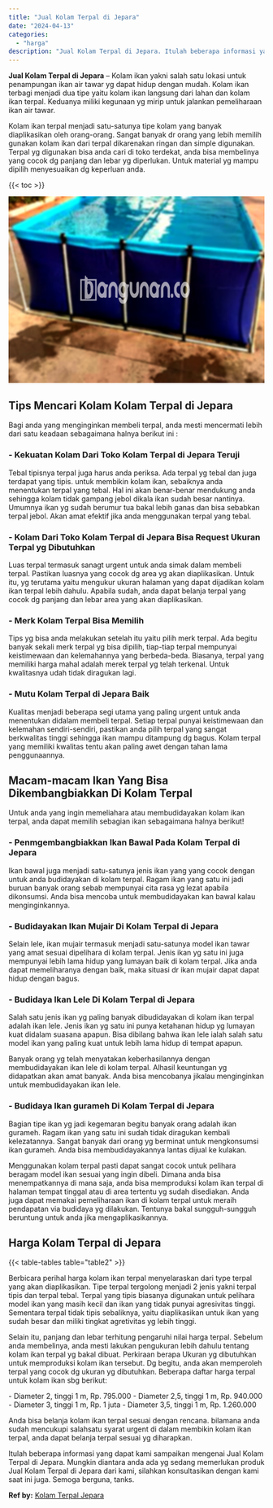 ```yaml
---
title: "Jual Kolam Terpal di Jepara"
date: "2024-04-13"
categories: 
  - "harga"
description: "Jual Kolam Terpal di Jepara. Itulah beberapa informasi yang dapat kami sampaikan mengenai Jual Kolam Terpal di Jepara. Mungkin diantara anda ada yg sedang me..."
---
```


**Jual Kolam Terpal di Jepara** – Kolam ikan yakni salah satu lokasi untuk penampungan ikan air tawar yg dapat hidup dengan mudah. Kolam ikan terbagi menjadi dua tipe yaitu kolam ikan langsung dari lahan dan kolam ikan terpal. Keduanya miliki kegunaan yg mirip untuk jalankan pemeliharaan ikan air tawar.

Kolam ikan terpal menjadi satu-satunya tipe kolam yang banyak diaplikasikan oleh orang-orang. Sangat banyak dr orang yang lebih memilih gunakan kolam ikan dari terpal dikarenakan ringan dan simple digunakan. Terpal yg digunakan bisa anda cari di toko terdekat, anda bisa membelinya yang cocok dg panjang dan lebar yg diperlukan. Untuk material yg mampu dipilih menyesuaikan dg keperluan anda.

{{< toc >}}

![Jual Kolam Terpal di Jepara](/images/jual-kolam-terpal-55.png)

## Tips Mencari Kolam Kolam Terpal di Jepara

Bagi anda yang menginginkan membeli terpal, anda mesti mencermati lebih dari satu keadaan sebagaimana halnya berikut ini :

### \- Kekuatan Kolam Dari Toko Kolam Terpal di Jepara Teruji

Tebal tipisnya terpal juga harus anda periksa. Ada terpal yg tebal dan juga terdapat yang tipis. untuk membikin kolam ikan, sebaiknya anda menentukan terpal yang tebal. Hal ini akan benar-benar mendukung anda sehingga kolam tidak gampang jebol dikala ikan sudah besar nantinya. Umumnya ikan yg sudah berumur tua bakal lebih ganas dan bisa sebabkan terpal jebol. Akan amat efektif jika anda menggunakan terpal yang tebal.

### \- Kolam Dari Toko Kolam Terpal di Jepara Bisa Request Ukuran Terpal yg Dibutuhkan

Luas terpal termasuk sanagt urgent untuk anda simak dalam membeli terpal. Pastikan luasnya yang cocok dg area yg akan diaplikasikan. Untuk itu, yg terutama yaitu mengukur ukuran halaman yang dapat dijadikan kolam ikan terpal lebih dahulu. Apabila sudah, anda dapat belanja terpal yang cocok dg panjang dan lebar area yang akan diaplikasikan.

### \- Merk Kolam Terpal Bisa Memilih

Tips yg bisa anda melakukan setelah itu yaitu pilih merk terpal. Ada begitu banyak sekali merk terpal yg bisa dipilih, tiap-tiap terpal mempunyai keistimewaan dan kelemahannya yang berbeda-beda. Biasanya, terpal yang memiliki harga mahal adalah merek terpal yg telah terkenal. Untuk kwalitasnya udah tidak diragukan lagi.

### \- Mutu Kolam Terpal di Jepara Baik

Kualitas menjadi beberapa segi utama yang paling urgent untuk anda menentukan didalam membeli terpal. Setiap terpal punyai keistimewaan dan kelemahan sendiri-sendiri, pastikan anda pilih terpal yang sangat berkwalitas tinggi sehingga ikan mampu ditampung dg bagus. Kolam terpal yang memiliki kwalitas tentu akan paling awet dengan tahan lama penggunaannya.

## Macam-macam Ikan Yang Bisa Dikembangbiakkan Di Kolam Terpal

Untuk anda yang ingin memeliahara atau membudidayakan kolam ikan terpal, anda dapat memilih sebagian ikan sebagaimana halnya berikut!

### \- Penmgembangbiakkan Ikan Bawal Pada Kolam Terpal di Jepara

Ikan bawal juga menjadi satu-satunya jenis ikan yang yang cocok dengan untuk anda budidayakan di kolam terpal. Ragam ikan yang satu ini jadi buruan banyak orang sebab mempunyai cita rasa yg lezat apabila dikonsumsi. Anda bisa mencoba untuk membudidayakan kan bawal kalau menginginkannya.

### \- Budidayakan Ikan Mujair Di Kolam Terpal di Jepara

Selain lele, ikan mujair termasuk menjadi satu-satunya model ikan tawar yang amat sesuai dipelihara di kolam terpal. Jenis ikan yg satu ini juga mempunyai lebih lama hidup yang lumayan baik di kolam terpal. Jika anda dapat memeliharanya dengan baik, maka situasi dr ikan mujair dapat dapat hidup dengan bagus.

### \- Budidaya Ikan Lele Di Kolam Terpal di Jepara

Salah satu jenis ikan yg paling banyak dibudidayakan di kolam ikan terpal adalah ikan lele. Jenis ikan yg satu ini punya ketahanan hidup yg lumayan kuat didalam suasana apapun. Bisa dibilang bahwa ikan lele ialah salah satu model ikan yang paling kuat untuk lebih lama hidup di tempat apapun.

Banyak orang yg telah menyatakan keberhasilannya dengan membudidayakan ikan lele di kolam terpal. Alhasil keuntungan yg didapatkan akan amat banyak. Anda bisa mencobanya jikalau menginginkan untuk membudidayakan ikan lele.

### \- Budidaya Ikan gurameh Di Kolam Terpal di Jepara

Bagian tipe ikan yg jadi kegemaran begitu banyak orang adalah ikan gurameh. Ragam ikan yang satu ini sudah tidak diragukan kembali kelezatannya. Sangat banyak dari orang yg berminat untuk mengkonsumsi ikan gurameh. Anda bisa membudidayakannya lantas dijual ke kulakan.

Menggunakan kolam terpal pasti dapat sangat cocok untuk pelihara beragam model ikan sesuai yang ingin dibeli. Dimana anda bisa menempatkannya di mana saja, anda bisa memproduksi kolam ikan terpal di halaman tempat tinggal atau di area tertentu yg sudah disediakan. Anda juga dapat memakai pemeliharaan ikan di kolam terpal untuk meraih pendapatan via budidaya yg dilakukan. Tentunya bakal sungguh-sungguh beruntung untuk anda jika mengaplikasikannya.

## Harga Kolam Terpal di Jepara

{{< table-tables table="table2" >}}

Berbicara perihal harga kolam ikan terpal menyelaraskan dari type terpal yang akan diaplikasikan. Tipe terpal tergolong menjadi 2 jenis yakni terpal tipis dan terpal tebal. Terpal yang tipis biasanya digunakan untuk pelihara model ikan yang masih kecil dan ikan yang tidak punyai agresivitas tinggi. Sementara terpal tidak tipis sebaliknya, yaitu diaplikasikan untuk ikan yang sudah besar dan miliki tingkat agretivitas yg lebih tinggi.

Selain itu, panjang dan lebar terhitung pengaruhi nilai harga terpal. Sebelum anda membelinya, anda mesti lakukan pengukuran lebih dahulu tentang kolam ikan terpal yg bakal dibuat. Perkiraan berapa Ukuran yg dibutuhkan untuk memproduksi kolam ikan tersebut. Dg begitu, anda akan memperoleh terpal yang cocok dg ukuran yg dibutuhkan. Beberapa daftar harga terpal untuk kolam ikan sbg berikut:

\- Diameter 2, tinggi 1 m, Rp. 795.000 - Diameter 2,5, tinggi 1 m, Rp. 940.000 - Diameter 3, tinggi 1 m, Rp. 1 juta - Diameter 3,5, tinggi 1 m, Rp. 1.260.000

Anda bisa belanja kolam ikan terpal sesuai dengan rencana. bilamana anda sudah mencukupi salahsatu syarat urgent di dalam membikin kolam ikan terpal, anda dapat belanja terpal sesuai yg diharapkan.

Itulah beberapa informasi yang dapat kami sampaikan mengenai Jual Kolam Terpal di Jepara. Mungkin diantara anda ada yg sedang memerlukan produk Jual Kolam Terpal di Jepara dari kami, silahkan konsultasikan dengan kami saat ini juga. Semoga berguna, tanks.

**Ref by:** [Kolam Terpal Jepara](https://id.wikipedia.org/wiki/Kolam)

